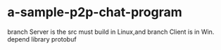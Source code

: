 # a-sample-p2p-chat-program
branch Server is the src must build in Linux,and branch Client is in Win.
depend library protobuf
